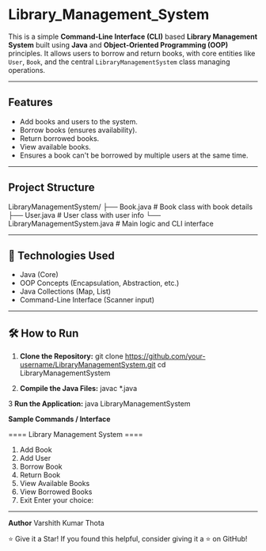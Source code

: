 # Library_Management_System
This is a simple **Command-Line Interface (CLI)** based **Library Management System** built using **Java** and **Object-Oriented Programming (OOP)** principles. It allows users to borrow and return books, with core entities like `User`, `Book`, and the central `LibraryManagementSystem` class managing operations.

---

## Features

- Add books and users to the system.
- Borrow books (ensures availability).
- Return borrowed books.
- View available books.
- Ensures a book can't be borrowed by multiple users at the same time.
  
---
## Project Structure

LibraryManagementSystem/
├── Book.java # Book class with book details
├── User.java # User class with user info
└── LibraryManagementSystem.java # Main logic and CLI interface

---

## 🧠 Technologies Used

- Java (Core)
- OOP Concepts (Encapsulation, Abstraction, etc.)
- Java Collections (Map, List)
- Command-Line Interface (Scanner input)

---

## 🛠️ How to Run

1. **Clone the Repository:**
git clone https://github.com/your-username/LibraryManagementSystem.git
cd LibraryManagementSystem

2. **Compile the Java Files:**
javac *.java

3 **Run the Application:**
java LibraryManagementSystem

**Sample Commands / Interface**

==== Library Management System ====
1. Add Book
2. Add User
3. Borrow Book
4. Return Book
5. View Available Books
6. View Borrowed Books
7. Exit
Enter your choice:

---
**Author**
Varshith Kumar Thota

⭐️ Give it a Star!
If you found this helpful, consider giving it a ⭐️ on GitHub!
